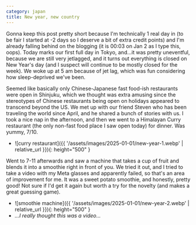 ```yaml
---
category: japan
title: New year, new country
---
```


Gonna keep this post pretty short because I'm technically 1 real day in (to be fair I started at -2 days so I deserve a bit of extra credit points) and I'm already falling behind on the blogging (it is 00:03 on Jan 2 as I type this, oops). Today marks our first full day in Tokyo, and...it was pretty uneventful, because we are still very jetlagged, and it turns out everything is closed on New Year's day (and I suspect will continue to be mostly closed for the week). We woke up at 5 am because of jet lag, which was fun considering how sleep-deprived we've been.

Seemed like basically only Chinese-Japanese fast food-ish restaurants were open in Shinjuku, which we thought was extra amusing since the stereotypes of Chinese restaurants being open on holidays appeared to transcend beyond the US. We met up with our friend Steven who has been traveling the world since April, and he shared a bunch of stories with us. I took a nice nap in the afternoon, and then we went to a Himalayan Curry restaurant (the only non-fast food place I saw open today) for dinner. Was yummy, 7/10.

- ![curry restaurant]({{ '/assets/images/2025-01-01/new-year-1.webp' | relative_url }}){: height="500" }

Went to 7-11 afterwards and saw a machine that takes a cup of fruit and blends it into a smoothie right in front of you. We tried it out, and I tried to take a video with my Meta glasses and apparently failed, so that's an area of improvement for me. It was a sweet potato smoothie, and honestly, pretty good! Not sure if I'd get it again but worth a try for the novelty (and makes a great guessing game).

- ![smoothie machine]({{ '/assets/images/2025-01-01/new-year-2.webp' | relative_url }}){: height="500" }
- *...I really thought this was a video...*